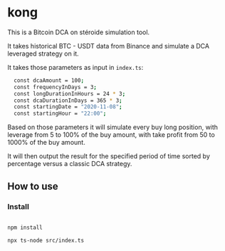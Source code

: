 # kong

This is a Bitcoin DCA on stéroide simulation tool.

It takes historical BTC - USDT data from Binance and simulate a DCA leveraged strategy on it.

It takes those parameters as input in `index.ts`:

```bash
  const dcaAmount = 100;
  const frequencyInDays = 3;
  const longDurationInHours = 24 * 3;
  const dcaDurationInDays = 365 * 3;
  const startingDate = "2020-11-08";
  const startingHour = "22:00";
```

Based on those parameters it will simulate every buy long position,
with leverage from 5 to 100% of the buy amount, with take profit from 50 to 1000% of the buy amount.

It will then output the result for the specified period of time sorted by percentage versus a classic DCA strategy.

## How to use

### Install

```bash

npm install

npx ts-node src/index.ts

```